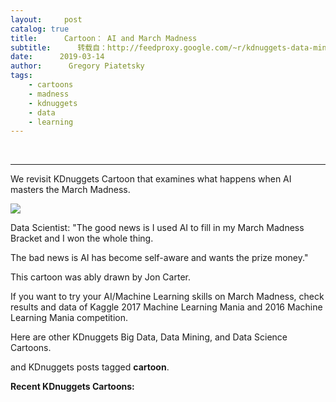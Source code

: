 ```yaml
---
layout:     post
catalog: true
title:      Cartoon： AI and March Madness
subtitle:      转载自：http://feedproxy.google.com/~r/kdnuggets-data-mining-analytics/~3/yq2dd287mJY/cartoon-ai-march-madness.html
date:      2019-03-14
author:      Gregory Piatetsky
tags:
    - cartoons
    - madness
    - kdnuggets
    - data
    - learning
---
```



  
 





---

We revisit KDnuggets Cartoon that examines what happens when AI masters the March Madness. 


![](http://feedproxy.google.com/images/cartoon-ai-march-madness.jpg)




Data Scientist: "The good news is I used AI to fill in my March Madness Bracket and I won the whole thing.


The bad news is AI has become self-aware and wants the prize money."

This cartoon was ably drawn by Jon Carter.


If you want to try your AI/Machine Learning skills on March Madness, check results and data of Kaggle
2017 Machine Learning Mania and 
2016 Machine Learning Mania competition.


Here are other 
KDnuggets Big Data, Data Mining, and Data Science Cartoons. 


and KDnuggets posts tagged 
**cartoon**.


**Recent KDnuggets Cartoons:**
 






